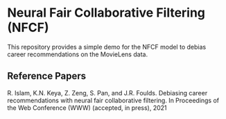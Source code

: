 # Neural Fair Collaborative Filtering (NFCF)
This repository provides a simple demo for the NFCF model to debias career recommendations on the MovieLens data.  

## Reference Papers
R. Islam, K.N. Keya, Z. Zeng, S. Pan, and J.R. Foulds. Debiasing career recommendations with neural fair collaborative filtering. In Proceedings of the Web Conference (WWW) (accepted, in press), 2021
